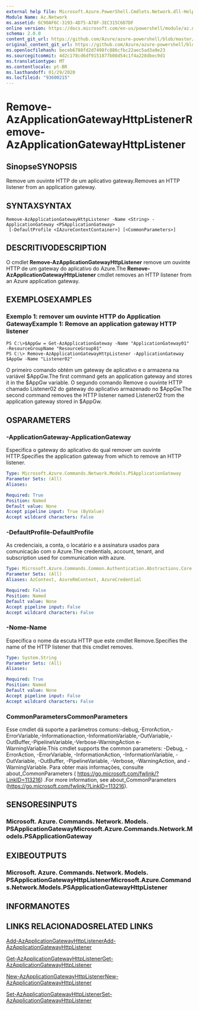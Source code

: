 ```yaml
---
external help file: Microsoft.Azure.PowerShell.Cmdlets.Network.dll-Help.xml
Module Name: Az.Network
ms.assetid: 6C90AF6C-3193-4D75-A78F-3EC315C6D7DF
online version: https://docs.microsoft.com/en-us/powershell/module/az.network/remove-azapplicationgatewayhttplistener
schema: 2.0.0
content_git_url: https://github.com/Azure/azure-powershell/blob/master/src/Network/Network/help/Remove-AzApplicationGatewayHttpListener.md
original_content_git_url: https://github.com/Azure/azure-powershell/blob/master/src/Network/Network/help/Remove-AzApplicationGatewayHttpListener.md
ms.openlocfilehash: beceb6788fd2d7498fc886cfbc22aec5ad3a9e23
ms.sourcegitcommit: 4d2c178cd6df9151877b08d54c1f4a228dbec9d1
ms.translationtype: MT
ms.contentlocale: pt-BR
ms.lasthandoff: 01/29/2020
ms.locfileid: "93600215"
---
```

# <span data-ttu-id="0b441-101">Remove-AzApplicationGatewayHttpListener</span><span class="sxs-lookup"><span data-stu-id="0b441-101">Remove-AzApplicationGatewayHttpListener</span></span>

## <span data-ttu-id="0b441-102">Sinopse</span><span class="sxs-lookup"><span data-stu-id="0b441-102">SYNOPSIS</span></span>
<span data-ttu-id="0b441-103">Remove um ouvinte HTTP de um aplicativo gateway.</span><span class="sxs-lookup"><span data-stu-id="0b441-103">Removes an HTTP listener from an application gateway.</span></span>

## <span data-ttu-id="0b441-104">SYNTAX</span><span class="sxs-lookup"><span data-stu-id="0b441-104">SYNTAX</span></span>

```
Remove-AzApplicationGatewayHttpListener -Name <String> -ApplicationGateway <PSApplicationGateway>
 [-DefaultProfile <IAzureContextContainer>] [<CommonParameters>]
```

## <span data-ttu-id="0b441-105">DESCRITIVO</span><span class="sxs-lookup"><span data-stu-id="0b441-105">DESCRIPTION</span></span>
<span data-ttu-id="0b441-106">O cmdlet **Remove-AzApplicationGatewayHttpListener** remove um ouvinte HTTP de um gateway do aplicativo do Azure.</span><span class="sxs-lookup"><span data-stu-id="0b441-106">The **Remove-AzApplicationGatewayHttpListener** cmdlet removes an HTTP listener from an Azure application gateway.</span></span>

## <span data-ttu-id="0b441-107">EXEMPLOS</span><span class="sxs-lookup"><span data-stu-id="0b441-107">EXAMPLES</span></span>

### <span data-ttu-id="0b441-108">Exemplo 1: remover um ouvinte HTTP do Application Gateway</span><span class="sxs-lookup"><span data-stu-id="0b441-108">Example 1: Remove an application gateway HTTP listener</span></span>
```
PS C:\>$AppGw = Get-AzApplicationGateway -Name "ApplicationGateway01" -ResourceGroupName "ResourceGroup01"
PS C:\> Remove-AzApplicationGatewayHttpListener -ApplicationGateway $AppGw -Name "Listener02"
```

<span data-ttu-id="0b441-109">O primeiro comando obtém um gateway de aplicativo e o armazena na variável $AppGw.</span><span class="sxs-lookup"><span data-stu-id="0b441-109">The first command gets an application gateway and stores it in the $AppGw variable.</span></span>
<span data-ttu-id="0b441-110">O segundo comando Remove o ouvinte HTTP chamado Listener02 do gateway do aplicativo armazenado no $AppGw.</span><span class="sxs-lookup"><span data-stu-id="0b441-110">The second command removes the HTTP listener named Listener02 from the application gateway stored in $AppGw.</span></span>

## <span data-ttu-id="0b441-111">OS</span><span class="sxs-lookup"><span data-stu-id="0b441-111">PARAMETERS</span></span>

### <span data-ttu-id="0b441-112">-ApplicationGateway</span><span class="sxs-lookup"><span data-stu-id="0b441-112">-ApplicationGateway</span></span>
<span data-ttu-id="0b441-113">Especifica o gateway do aplicativo do qual remover um ouvinte HTTP.</span><span class="sxs-lookup"><span data-stu-id="0b441-113">Specifies the application gateway from which to remove an HTTP listener.</span></span>

```yaml
Type: Microsoft.Azure.Commands.Network.Models.PSApplicationGateway
Parameter Sets: (All)
Aliases:

Required: True
Position: Named
Default value: None
Accept pipeline input: True (ByValue)
Accept wildcard characters: False
```

### <span data-ttu-id="0b441-114">-DefaultProfile</span><span class="sxs-lookup"><span data-stu-id="0b441-114">-DefaultProfile</span></span>
<span data-ttu-id="0b441-115">As credenciais, a conta, o locatário e a assinatura usados para comunicação com o Azure.</span><span class="sxs-lookup"><span data-stu-id="0b441-115">The credentials, account, tenant, and subscription used for communication with azure.</span></span>

```yaml
Type: Microsoft.Azure.Commands.Common.Authentication.Abstractions.Core.IAzureContextContainer
Parameter Sets: (All)
Aliases: AzContext, AzureRmContext, AzureCredential

Required: False
Position: Named
Default value: None
Accept pipeline input: False
Accept wildcard characters: False
```

### <span data-ttu-id="0b441-116">-Nome</span><span class="sxs-lookup"><span data-stu-id="0b441-116">-Name</span></span>
<span data-ttu-id="0b441-117">Especifica o nome da escuta HTTP que este cmdlet Remove.</span><span class="sxs-lookup"><span data-stu-id="0b441-117">Specifies the name of the HTTP listener that this cmdlet removes.</span></span>

```yaml
Type: System.String
Parameter Sets: (All)
Aliases:

Required: True
Position: Named
Default value: None
Accept pipeline input: False
Accept wildcard characters: False
```

### <span data-ttu-id="0b441-118">CommonParameters</span><span class="sxs-lookup"><span data-stu-id="0b441-118">CommonParameters</span></span>
<span data-ttu-id="0b441-119">Esse cmdlet dá suporte a parâmetros comuns:-debug,-ErrorAction,-ErrorVariable,-Informationaction,-InformationVariable,-OutVariable,-OutBuffer,-PipelineVariable,-Verbose-WarningAction e-WarningVariable.</span><span class="sxs-lookup"><span data-stu-id="0b441-119">This cmdlet supports the common parameters: -Debug, -ErrorAction, -ErrorVariable, -InformationAction, -InformationVariable, -OutVariable, -OutBuffer, -PipelineVariable, -Verbose, -WarningAction, and -WarningVariable.</span></span> <span data-ttu-id="0b441-120">Para obter mais informações, consulte about_CommonParameters ( https://go.microsoft.com/fwlink/?LinkID=113216) .</span><span class="sxs-lookup"><span data-stu-id="0b441-120">For more information, see about_CommonParameters (https://go.microsoft.com/fwlink/?LinkID=113216).</span></span>

## <span data-ttu-id="0b441-121">SENSORES</span><span class="sxs-lookup"><span data-stu-id="0b441-121">INPUTS</span></span>

### <span data-ttu-id="0b441-122">Microsoft. Azure. Commands. Network. Models. PSApplicationGateway</span><span class="sxs-lookup"><span data-stu-id="0b441-122">Microsoft.Azure.Commands.Network.Models.PSApplicationGateway</span></span>

## <span data-ttu-id="0b441-123">EXIBE</span><span class="sxs-lookup"><span data-stu-id="0b441-123">OUTPUTS</span></span>

### <span data-ttu-id="0b441-124">Microsoft. Azure. Commands. Network. Models. PSApplicationGatewayHttpListener</span><span class="sxs-lookup"><span data-stu-id="0b441-124">Microsoft.Azure.Commands.Network.Models.PSApplicationGatewayHttpListener</span></span>

## <span data-ttu-id="0b441-125">INFORMA</span><span class="sxs-lookup"><span data-stu-id="0b441-125">NOTES</span></span>

## <span data-ttu-id="0b441-126">LINKS RELACIONADOS</span><span class="sxs-lookup"><span data-stu-id="0b441-126">RELATED LINKS</span></span>

[<span data-ttu-id="0b441-127">Add-AzApplicationGatewayHttpListener</span><span class="sxs-lookup"><span data-stu-id="0b441-127">Add-AzApplicationGatewayHttpListener</span></span>](./Add-AzApplicationGatewayHttpListener.md)

[<span data-ttu-id="0b441-128">Get-AzApplicationGatewayHttpListener</span><span class="sxs-lookup"><span data-stu-id="0b441-128">Get-AzApplicationGatewayHttpListener</span></span>](./Get-AzApplicationGatewayHttpListener.md)

[<span data-ttu-id="0b441-129">New-AzApplicationGatewayHttpListener</span><span class="sxs-lookup"><span data-stu-id="0b441-129">New-AzApplicationGatewayHttpListener</span></span>](./New-AzApplicationGatewayHttpListener.md)

[<span data-ttu-id="0b441-130">Set-AzApplicationGatewayHttpListener</span><span class="sxs-lookup"><span data-stu-id="0b441-130">Set-AzApplicationGatewayHttpListener</span></span>](./Set-AzApplicationGatewayHttpListener.md)


